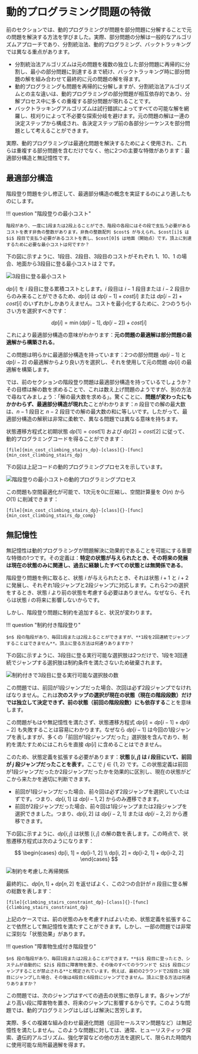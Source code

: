 # 動的プログラミング問題の特徴

前のセクションでは、動的プログラミングが問題を部分問題に分解することで元の問題を解決する方法を学びました。実際、部分問題の分解は一般的なアルゴリズムアプローチであり、分割統治法、動的プログラミング、バックトラッキングでは異なる重点があります。

- 分割統治法アルゴリズムは元の問題を複数の独立した部分問題に再帰的に分割し、最小の部分問題に到達するまで続け、バックトラッキング時に部分問題の解を組み合わせて最終的に元の問題の解を得ます。
- 動的プログラミングも問題を再帰的に分解しますが、分割統治法アルゴリズムとの主な違いは、動的プログラミングの部分問題が相互依存的であり、分解プロセス中に多くの重複する部分問題が現れることです。
- バックトラッキングアルゴリズムは試行錯誤によってすべての可能な解を網羅し、枝刈りによって不必要な探索分岐を避けます。元の問題の解は一連の決定ステップから構成され、各決定ステップ前の各部分シーケンスを部分問題として考えることができます。

実際、動的プログラミングは最適化問題を解決するためによく使用され、これらは重複する部分問題を含むだけでなく、他に2つの主要な特徴があります：最適部分構造と無記憶性です。

## 最適部分構造

階段登り問題を少し修正して、最適部分構造の概念を実証するのにより適したものにします。

!!! question "階段登りの最小コスト"

    階段があり、一度に1段または2段上ることができ、階段の各段にはその段で支払う必要があるコストを表す非負の整数があります。非負の整数配列 $cost$ が与えられ、$cost[i]$ は $i$ 段目で支払う必要があるコストを表し、$cost[0]$ は地面（開始点）です。頂上に到達するために必要な最小コストは何ですか？

下の図に示すように、1段目、2段目、3段目のコストがそれぞれ $1$、$10$、$1$ の場合、地面から3段目に登る最小コストは $2$ です。

![3段目に登る最小コスト](dp_problem_features.assets/min_cost_cs_example.png)

$dp[i]$ を $i$ 段目に登る累積コストとします。$i$ 段目は $i-1$ 段目または $i-2$ 段目からのみ来ることができるため、$dp[i]$ は $dp[i-1] + cost[i]$ または $dp[i-2] + cost[i]$ のいずれかしかありえません。コストを最小化するために、2つのうち小さい方を選択すべきです：

$$
dp[i] = \min(dp[i-1], dp[i-2]) + cost[i]
$$

これにより最適部分構造の意味がわかります：**元の問題の最適解は部分問題の最適解から構築される**。

この問題は明らかに最適部分構造を持っています：2つの部分問題 $dp[i-1]$ と $dp[i-2]$ の最適解からより良い方を選択し、それを使用して元の問題 $dp[i]$ の最適解を構築します。

では、前のセクションの階段登り問題は最適部分構造を持っているでしょうか？その目標は解の数を求めることで、これは数え上げ問題のようですが、別の方法で尋ねてみましょう：「解の最大数を求める」。驚くことに、**問題が変わったにもかかわらず、最適部分構造が現れた**ことがわかります：$n$ 段目での解の最大数は、$n-1$ 段目と $n-2$ 段目での解の最大数の和に等しいです。したがって、最適部分構造の解釈は非常に柔軟で、異なる問題では異なる意味を持ちます。

状態遷移方程式と初期状態 $dp[1] = cost[1]$ および $dp[2] = cost[2]$ に従って、動的プログラミングコードを得ることができます：

```src
[file]{min_cost_climbing_stairs_dp}-[class]{}-[func]{min_cost_climbing_stairs_dp}
```

下の図は上記コードの動的プログラミングプロセスを示しています。

![階段登りの最小コストの動的プログラミングプロセス](dp_problem_features.assets/min_cost_cs_dp.png)

この問題も空間最適化が可能で、1次元を0に圧縮し、空間計算量を $O(n)$ から $O(1)$ に削減できます：

```src
[file]{min_cost_climbing_stairs_dp}-[class]{}-[func]{min_cost_climbing_stairs_dp_comp}
```

## 無記憶性

無記憶性は動的プログラミングが問題解決に効果的であることを可能にする重要な特徴の1つです。その定義は：**特定の状態が与えられたとき、その将来の発展は現在の状態のみに関連し、過去に経験したすべての状態とは無関係である**。

階段登り問題を例に取ると、状態 $i$ が与えられたとき、それは状態 $i+1$ と $i+2$ に発展し、それぞれ1段ジャンプと2段ジャンプに対応します。これら2つの選択をするとき、状態 $i$ より前の状態を考慮する必要はありません。なぜなら、それらは状態 $i$ の将来に影響しないからです。

しかし、階段登り問題に制約を追加すると、状況が変わります。

!!! question "制約付き階段登り"

    $n$ 段の階段があり、毎回1段または2段上ることができますが、**1段を2回連続でジャンプすることはできません**。頂上に登る方法は何通りありますか？

下の図に示すように、3段目に登る実行可能な選択肢は2つだけで、1段を3回連続でジャンプする選択肢は制約条件を満たさないため破棄されます。

![制約付きで3段目に登る実行可能な選択肢の数](dp_problem_features.assets/climbing_stairs_constraint_example.png)

この問題では、前回が1段ジャンプだった場合、次回は必ず2段ジャンプでなければなりません。これは**次のステップの選択が現在の状態（現在の階段段数）だけでは独立して決定できず、前の状態（前回の階段段数）にも依存する**ことを意味します。

この問題がもはや無記憶性を満たさず、状態遷移方程式 $dp[i] = dp[i-1] + dp[i-2]$ も失敗することは容易にわかります。なぜなら $dp[i-1]$ は今回の1段ジャンプを表しますが、多くの「前回が1段ジャンプだった」選択肢を含んでおり、制約を満たすためにはこれらを直接 $dp[i]$ に含めることはできません。

このため、状態定義を拡張する必要があります：**状態 $[i, j]$ は $i$ 段目にいて、前回が $j$ 段ジャンプだったことを表す**。ここで $j \in \{1, 2\}$ です。この状態定義は前回が1段ジャンプだったか2段ジャンプだったかを効果的に区別し、現在の状態がどこから来たかを適切に判断できます。

- 前回が1段ジャンプだった場合、前々回は必ず2段ジャンプを選択していたはずです。つまり、$dp[i, 1]$ は $dp[i-1, 2]$ からのみ遷移できます。
- 前回が2段ジャンプだった場合、前々回は1段ジャンプまたは2段ジャンプを選択できました。つまり、$dp[i, 2]$ は $dp[i-2, 1]$ または $dp[i-2, 2]$ から遷移できます。

下の図に示すように、$dp[i, j]$ は状態 $[i, j]$ の解の数を表します。この時点で、状態遷移方程式は次のようになります：

$$
\begin{cases}
dp[i, 1] = dp[i-1, 2] \\
dp[i, 2] = dp[i-2, 1] + dp[i-2, 2]
\end{cases}
$$

![制約を考慮した再帰関係](dp_problem_features.assets/climbing_stairs_constraint_state_transfer.png)

最終的に、$dp[n, 1] + dp[n, 2]$ を返せばよく、この2つの合計が $n$ 段目に登る解の総数を表します：

```src
[file]{climbing_stairs_constraint_dp}-[class]{}-[func]{climbing_stairs_constraint_dp}
```

上記のケースでは、前の状態のみを考慮すればよいため、状態定義を拡張することで依然として無記憶性を満たすことができます。しかし、一部の問題では非常に深刻な「状態効果」があります。

!!! question "障害物生成付き階段登り"

    $n$ 段の階段があり、毎回1段または2段上ることができます。**$i$ 段目に登ったとき、システムが自動的に $2i$ 段目に障害物を置き、その後のすべてのラウンドで $2i$ 段目にジャンプすることが禁止される**と規定されています。例えば、最初の2ラウンドで2段目と3段目にジャンプした場合、その後は4段目と6段目にジャンプできません。頂上に登る方法は何通りありますか？

この問題では、次のジャンプはすべての過去の状態に依存します。各ジャンプがより高い段に障害物を置き、将来のジャンプに影響するからです。このような問題では、動的プログラミングはしばしば解決に苦労します。

実際、多くの複雑な組み合わせ最適化問題（巡回セールスマン問題など）は無記憶性を満たしません。このような問題に対しては、通常、ヒューリスティック探索、遺伝的アルゴリズム、強化学習などの他の方法を選択して、限られた時間内に使用可能な局所最適解を得ます。